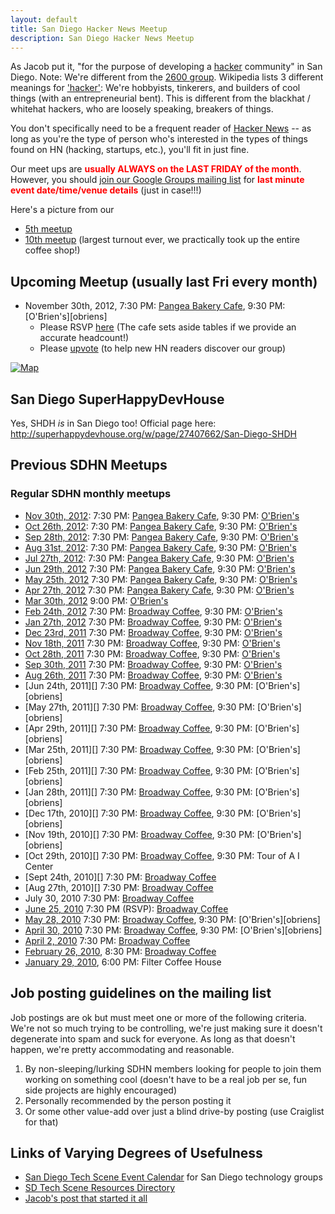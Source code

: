 ```yaml
---
layout: default
title: San Diego Hacker News Meetup
description: San Diego Hacker News Meetup
---
```



As Jacob put it, "for the purpose of developing a [hacker][hacker subculture] community" in San Diego. Note: We're different from the [2600 group][]. Wikipedia lists 3 different meanings for ['hacker'][hacker (computing)]: We're hobbyists, tinkerers, and builders of cool things (with an entrepreneurial bent). This is different from the blackhat / whitehat hackers, who are loosely speaking, breakers of things.

You don't specifically need to be a frequent reader of [Hacker News][] -- as long as you're the type of person who's interested in the types of things found on HN (hacking, startups, etc.), you'll fit in just fine.

Our meet ups are **<font color="red">usually ALWAYS on the LAST FRIDAY of the month</font>**. However, you should [join our Google Groups mailing list][join mailing list] for **<font color="red">last minute event date/time/venue details</font>** (just in case!!!)

Here's a picture from our
- [5th meetup](http://farm5.static.flickr.com/4028/4650860535_e6bc596918.jpg)
- [10th meetup](http://farm5.static.flickr.com/4066/5132147102_8742717f49.jpg) (largest turnout ever, we practically took up the entire coffee shop!)

Upcoming Meetup (usually last Fri every month)
----------------------------------------------

- November 30th, 2012, 7:30 PM: [Pangea Bakery Cafe][], 9:30 PM: [O'Brien's][obriens]
  - Please RSVP [here][current anyvite] (The cafe sets aside tables if we provide an accurate headcount!)
  - Please [upvote][Nov 30th, 2012] (to help new HN readers discover our group)


[![Map](http://maps.google.com/maps/api/staticmap?center=32.826183,-117.154357&zoom=12&markers=32.826183,-117.154357&size=900x300&sensor=false&key=AIzaSyCjl3OGH0uP9fMn6O8NRb2yyHK-w1Kt3jk)](https://maps.google.com/maps?f=q&source=s_q&hl=en&geocode=&q=Pangea+Bakery+Cafe,+4689+Convoy+Street+%23100,+San+Diego,+CA&aq=0&oq=pangea+bakery+cafe&sll=32.824552,-117.108978&sspn=0.694722,1.233215&vpsrc=0&t=m&ie=UTF8&hq=Pangea+Bakery+Cafe,+4689+Convoy+Street+%23100,+San+Diego,+CA&hnear=&radius=15000&cid=18162738248507122637&ll=32.827962,-117.154427&spn=0.085394,0.154324&z=13&iwloc=A)

San Diego SuperHappyDevHouse
----------------------------

Yes, SHDH *is* in San Diego too! Official page here: <http://superhappydevhouse.org/w/page/27407662/San-Diego-SHDH>

Previous SDHN Meetups
---------------------

### Regular SDHN monthly meetups

- [Nov 30th, 2012][]: 7:30 PM: [Pangea Bakery Cafe][], 9:30 PM: [O'Brien's][]
- [Oct 26th, 2012][]: 7:30 PM: [Pangea Bakery Cafe][], 9:30 PM: [O'Brien's][]
- [Sep 28th, 2012][]: 7:30 PM: [Pangea Bakery Cafe][], 9:30 PM: [O'Brien's][]
- [Aug 31st, 2012][]: 7:30 PM: [Pangea Bakery Cafe][], 9:30 PM: [O'Brien's][]
- [Jul 27th, 2012][]: 7:30 PM: [Pangea Bakery Cafe][], 9:30 PM: [O'Brien's][]
- [Jun 29th, 2012][] 7:30 PM: [Pangea Bakery Cafe][], 9:30 PM: [O'Brien's][]
- [May 25th, 2012][] 7:30 PM: [Pangea Bakery Cafe][], 9:30 PM: [O'Brien's][]
- [Apr 27th, 2012][] 7:30 PM: [Pangea Bakery Cafe][], 9:30 PM: [O'Brien's][]
- [Mar 30th, 2012][] 9:00 PM: [O'Brien's][]
- [Feb 24th, 2012][] 7:30 PM: [Broadway Coffee][], 9:30 PM: [O'Brien's][]
- [Jan 27th, 2012][] 7:30 PM: [Broadway Coffee][], 9:30 PM: [O'Brien's][]
- [Dec 23rd, 2011][] 7:30 PM: [Broadway Coffee][], 9:30 PM: [O'Brien's][]
- [Nov 18th, 2011][] 7:30 PM: [Broadway Coffee][], 9:30 PM: [O'Brien's][]
- [Oct 28th, 2011][] 7:30 PM: [Broadway Coffee][], 9:30 PM: [O'Brien's][]
- [Sep 30th, 2011][] 7:30 PM: [Broadway Coffee][], 9:30 PM: [O'Brien's][]
- [Aug 26th, 2011][] 7:30 PM: [Broadway Coffee][], 9:30 PM: [O'Brien's][]
- [Jun 24th, 2011][] 7:30 PM: [Broadway Coffee][], 9:30 PM: [O'Brien's][obriens]
- [May 27th, 2011][] 7:30 PM: [Broadway Coffee][], 9:30 PM: [O'Brien's][obriens]
- [Apr 29th, 2011][] 7:30 PM: [Broadway Coffee][], 9:30 PM: [O'Brien's][obriens]
- [Mar 25th, 2011][] 7:30 PM: [Broadway Coffee][], 9:30 PM: [O'Brien's][obriens]
- [Feb 25th, 2011][] 7:30 PM: [Broadway Coffee][], 9:30 PM: [O'Brien's][obriens]
- [Jan 28th, 2011][] 7:30 PM: [Broadway Coffee][], 9:30 PM: [O'Brien's][obriens]
- [Dec 17th, 2010][] 7:30 PM: [Broadway Coffee][], 9:30 PM: [O'Brien's][obriens]
- [Nov 19th, 2010][] 7:30 PM: [Broadway Coffee][], 9:30 PM: [O'Brien's][obriens]
- [Oct 29th, 2010][] 7:30 PM: [Broadway Coffee][], 9:30 PM: Tour of A I Center
- [Sept 24th, 2010][] 7:30 PM: [Broadway Coffee][]
- [Aug 27th, 2010][] 7:30 PM: [Broadway Coffee][]
- July 30, 2010 7:30 PM: [Broadway Coffee][]
- [June 25, 2010][] 7:30 PM (RSVP): [Broadway Coffee][]
- [May 28, 2010][] 7:30 PM: [Broadway Coffee][], 9:30 PM: [O'Brien's][obriens]
- [April 30, 2010][] 7:30 PM: [Broadway Coffee][], 9:30 PM: [O'Brien's][obriens]
- [April 2, 2010][] 7:30 PM: [Broadway Coffee][]
- [February 26, 2010][], 8:30 PM: [Broadway Coffee][]
- [January 29, 2010][], 6:00 PM: Filter Coffee House

[January 29, 2010]: http://news.ycombinator.com/item?id=1070922
[February 26, 2010]: http://news.ycombinator.com/item?id=1151039
[April 2, 2010]: http://news.ycombinator.com/item?id=1237044
[April 30, 2010]: http://news.ycombinator.com/item?id=1308886
[May 28, 2010]: http://news.ycombinator.com/item?id=1382787
[June 25, 2010]: http://news.ycombinator.com/item?id=1457405
[Aug 27th 2010]: http://news.ycombinator.com/item?id=1631571
[Sept 24th 2010]: http://news.ycombinator.com/item?id=1711429
[Oct 29th 2010]: http://news.ycombinator.com/item?id=1839302
[Nov 19th 2010]: http://news.ycombinator.com/item?id=1915064
[Dec 17th 2010]: http://news.ycombinator.com/item?id=2013202
[Jan 28th 2011]: http://news.ycombinator.com/item?id=2144816
[Feb 25th 2011]: http://news.ycombinator.com/item?id=2259365
[Mar 25th 2011]: http://news.ycombinator.com/item?id=2360908
[Apr 29th 2011]: http://news.ycombinator.com/item?id=2490317
[May 27th 2011]: http://news.ycombinator.org/item?id=2585520
[Jun 24th 2011]: http://news.ycombinator.org/item?id=2685683
[Jul 29th, 2011]: http://news.ycombinator.com/item?id=2814770
[Aug 26th, 2011]: http://news.ycombinator.com/item?id=2923505
[Sep 30th, 2011]: http://news.ycombinator.com/item?id=3050894
[Oct 28th, 2011]: http://news.ycombinator.com/item?id=3161347
[Nov 18th, 2011]: http://news.ycombinator.org/item?id=3250133
[Dec 23rd, 2011]: http://news.ycombinator.com/item?id=3378570
[Jan 27th, 2012]: http://news.ycombinator.com/item?id=3513058
[Feb 24th, 2012]: http://news.ycombinator.com/item?id=3623702
[Mar 30th, 2012]: http://news.ycombinator.com/item?id=3773993
[Apr 27th, 2012]: http://news.ycombinator.com/item?id=3897116
[May 25th, 2012]: http://news.ycombinator.com/item?id=4016290
[Jun 29th, 2012]: http://news.ycombinator.com/item?id=4174610
[Jul 27th, 2012]: http://news.ycombinator.com/item?id=4292648
[Aug 31st, 2012]: http://news.ycombinator.com/item?id=4457862
[Sep 28th, 2012]: http://news.ycombinator.com/item?id=4579127
[Oct 26th, 2012]: http://news.ycombinator.com/item?id=4695622
[Nov 30th, 2012]: http://news.ycombinator.com/item?id=4839832

Job posting guidelines on the mailing list
------------------------------------------

Job postings are ok but must meet one or more of the following criteria. We're not so much trying to be controlling, we're just making sure it doesn't degenerate into spam and suck for everyone. As long as that doesn't happen, we're pretty accommodating and reasonable.

1. By non-sleeping/lurking SDHN members looking for people to join them working on something cool (doesn't have to be a real job per se, fun side projects are highly encouraged)
2. Personally recommended by the person posting it
3. Or some other value-add over just a blind drive-by posting (use Craiglist for that)

Links of Varying Degrees of Usefulness
--------------------------------------

- [San Diego Tech Scene Event Calendar](http://www.sdtechscene.org/) for San Diego technology groups
- [SD Tech Scene Resources Directory](http://www.sdtechscene.org/resources/)
- [Jacob's post that started it all](http://news.ycombinator.com/item?id=1036120)

[2600 group]: https://san2600.org/
[hacker subculture]: http://web.archive.org/web/20110108130244/http://en.wikipedia.org/wiki/Hacker_(programmer_subculture)
[hacker (computing)]: http://web.archive.org/web/20110715191510/http://en.wikipedia.org/wiki/Hacker_(computing)
[Hacker News]: https://news.ycombinator.com
[Broadway Coffee]: http://www.yelp.com/biz/broadway-coffee-san-diego
[O'Brien's]: http://www.yelp.com/biz/o-briens-pub-san-diego
[Pangea Bakery Cafe]: http://www.yelp.com/biz/pangea-bakery-cafe-san-diego
[join mailing list]: http://groups.google.com/group/sd-hackernews/subscribe

[current anyvite]: http://anyvite.com/fhlkd1tcep
